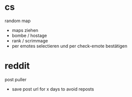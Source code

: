 # cs

random map
- maps ziehen
- bombe / hostage
- rank / scrimmage
- per emotes selectieren und per check-emote bestätigen






# reddit 

post puller
- save post url for x days to avoid reposts
